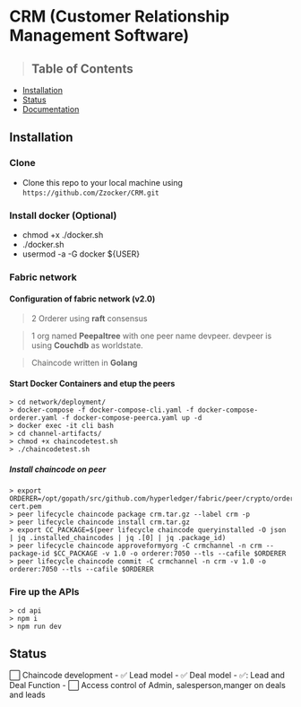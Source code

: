 # CRM (Customer Relationship Management Software)

>## Table of Contents

- [Installation](#installation)
- [Status](#status)
- [Documentation](#documentation)

## Installation

### Clone
- Clone this repo to your local machine using `https://github.com/Zzocker/CRM.git`

### Install docker (Optional)
- chmod +x ./docker.sh
- ./docker.sh
- usermod -a -G docker ${USER}

### Fabric network

#### Configuration of fabric network (v2.0)
> 2 Orderer using **raft** consensus

> 1 org named **Peepaltree** with one peer name devpeer. devpeer is using **Couchdb** as worldstate.

> Chaincode written in **Golang**

#### Start Docker Containers and etup the peers

    > cd network/deployment/
    > docker-compose -f docker-compose-cli.yaml -f docker-compose-orderer.yaml -f docker-compose-peerca.yaml up -d
    > docker exec -it cli bash
    > cd channel-artifacts/
    > chmod +x chaincodetest.sh
    > ./chaincodetest.sh

#####  Install chaincode on peer

    > export ORDERER=/opt/gopath/src/github.com/hyperledger/fabric/peer/crypto/ordererOrganizations/orderer.com/orderers/orderer/msp/tlscacerts/tlsca.orderer.com-cert.pem
    > peer lifecycle chaincode package crm.tar.gz --label crm -p 
    > peer lifecycle chaincode install crm.tar.gz
    > export CC_PACKAGE=$(peer lifecycle chaincode queryinstalled -O json | jq .installed_chaincodes | jq .[0] | jq .package_id)
    > peer lifecycle chaincode approveformyorg -C crmchannel -n crm --package-id $CC_PACKAGE -v 1.0 -o orderer:7050 --tls --cafile $ORDERER
    > peer lifecycle chaincode commit -C crmchannel -n crm -v 1.0 -o orderer:7050 --tls --cafile $ORDERER

### Fire up the APIs
    
    > cd api
    > npm i
    > npm run dev

## Status

:white_large_square: Chaincode development
    - :white_check_mark: Lead model
    - :white_check_mark: Deal model
    - :white_check_mark:: Lead and Deal Function 
    - :white_large_square: Access control of Admin, salesperson,manger on deals and leads 